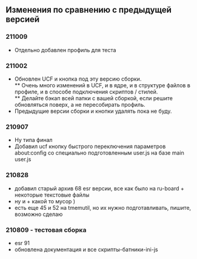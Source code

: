## Изменения по сравнению с предыдущей версией

### 211009
  
* Отдельно добавлен профиль для теста
  
### 211002
  
* Обновлен UCF и кнопка под эту версию сборки.  
** Очень много изменений в UCF, и в ядре, и в структуре файлов в профиле, и в способе подключения скриптов / стилей.  
** Делайте бэкап всей папки с вашей сборкой, если решите обновляться поверх, а не пересобирать профиль.
* Предыдущие версии сборки и кнопки удалять пока не буду.
  
### 210907
  
* Ну типа финал
* Добавил ucf кнопку быстрого переключения параметров about:config со специально подготовленным user.js на базе main user.js
  
### 210828
  
* добавил старый архив 68 esr версии, все как было на ru-board + некоторые текстовые файлы
* ну и + какой то мусор )
* есть еще 45 и 52 на tmemutil, но их нужно подготавливать, пишите, возможно сделаю

### 210809 - тестовая сборка
  
* esr 91
* обновлена документация и все скрипты-батники-ini-js
